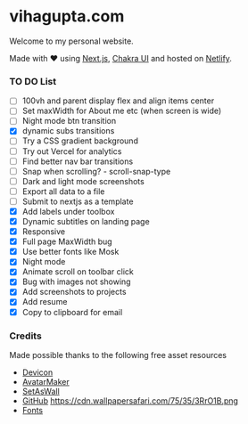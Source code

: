 # vihagupta.com
Welcome to my personal website.

Made with :heart: using [Next.js](https://nextjs.org/), [Chakra UI](https://chakra-ui.com/) and hosted on [Netlify](https://www.netlify.com/).


### TO DO List
- [ ] 100vh and parent display flex and align items center
- [ ] Set maxWidth for About me etc (when screen is wide)
- [ ] Night mode btn transition
- [x] dynamic subs transitions
- [ ] Try a CSS gradient background
- [ ] Try out Vercel for analytics
- [ ] Find better nav bar transitions
- [ ] Snap when scrolling? - scroll-snap-type 
- [ ] Dark and light mode screenshots
- [ ] Export all data to a file
- [ ] Submit to nextjs as a template
- [x] Add labels under toolbox
- [x] Dynamic subtitles on landing page
- [x] Responsive
- [x] Full page MaxWidth bug
- [x] Use better fonts like Mosk
- [x] Night mode
- [x] Animate scroll on toolbar click
- [x] Bug with images not showing
- [x] Add screenshots to projects
- [x] Add resume
- [x] Copy to clipboard for email

### Credits
Made possible thanks to the following free asset resources
 - [Devicon](https://devicon.dev/)
 - [AvatarMaker](https://avatarmaker.net/)
 - [SetAsWall](https://www.setaswall.com/gradient-wallpapers/gradient-phone-wallpaper-043/)
 - [GitHub](https://github.com/brave/brave-browser/issues/8061)
 https://cdn.wallpapersafari.com/75/35/3RrO1B.png
 - [Fonts](https://www.cufonfonts.com/font/mosk)
